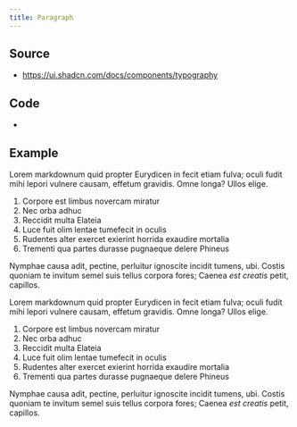 ```yaml
---
title: Paragraph
---
```


## Source

* <https://ui.shadcn.com/docs/components/typography>

## Code

*

## Example

Lorem markdownum quid propter Eurydicen in fecit etiam fulva; oculi fudit mihi
lepori vulnere causam, effetum gravidis. Omne longa? Ullos elige.

1. Corpore est limbus novercam miratur
2. Nec orba adhuc
3. Reccidit multa Elateia
4. Luce fuit olim lentae tumefecit in oculis
5. Rudentes alter exercet exierint horrida exaudire mortalia
6. Trementi qua partes durasse pugnaeque delere Phineus

Nymphae causa adit, pectine, perluitur ignoscite incidit tumens, ubi. Costis
quoniam te invitum semel suis tellus corpora fores; Caenea *est creatis* petit,
capillos.

Lorem markdownum quid propter Eurydicen in fecit etiam fulva; oculi fudit mihi
lepori vulnere causam, effetum gravidis. Omne longa? Ullos elige.

1. Corpore est limbus novercam miratur
2. Nec orba adhuc
3. Reccidit multa Elateia
4. Luce fuit olim lentae tumefecit in oculis
5. Rudentes alter exercet exierint horrida exaudire mortalia
6. Trementi qua partes durasse pugnaeque delere Phineus

Nymphae causa adit, pectine, perluitur ignoscite incidit tumens, ubi. Costis
quoniam te invitum semel suis tellus corpora fores; Caenea *est creatis* petit,
capillos.